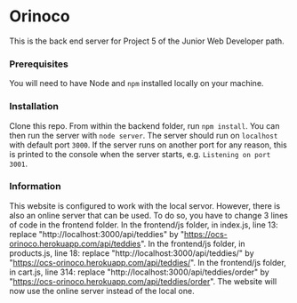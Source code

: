 # Orinoco #

This is the back end server for Project 5 of the Junior Web Developer path.

### Prerequisites ###

You will need to have Node and `npm` installed locally on your machine.

### Installation ###

Clone this repo. From within the backend folder, run `npm install`. You 
can then run the server with `node server`. 
The server should run on `localhost` with default port `3000`. If the
server runs on another port for any reason, this is printed to the
console when the server starts, e.g. `Listening on port 3001`.

### Information ###

This website is configured to work with the local servor.
However, there is also an online server that can be used.
To do so, you have to change 3 lines of code in the frontend folder.
In the frontend/js folder, in index.js, line 13:
    replace "http://localhost:3000/api/teddies" by "https://ocs-orinoco.herokuapp.com/api/teddies".
In the frontend/js folder, in products.js, line 18:
    replace "http://localhost:3000/api/teddies/" by "https://ocs-orinoco.herokuapp.com/api/teddies/".
In the frontend/js folder, in cart.js, line 314:
    replace "http://localhost:3000/api/teddies/order" by "https://ocs-orinoco.herokuapp.com/api/teddies/order".
The website will now use the online server instead of the local one.
